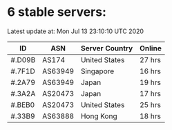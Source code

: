 # 6 stable servers:

Latest update at: Mon Jul 13 23:10:10 UTC 2020

| ID | ASN | Server Country | Online |
| -- | --- | -------------- | ------ |
| #.D09B | AS174 | United States | 27 hrs |
| #.7F1D | AS63949 | Singapore | 16 hrs |
| #.2A79 | AS63949 | Japan | 19 hrs |
| #.3A2A | AS20473 | Japan | 17 hrs |
| #.BEB0 | AS20473 | United States | 25 hrs |
| #.33B9 | AS63888 | Hong Kong | 18 hrs |

